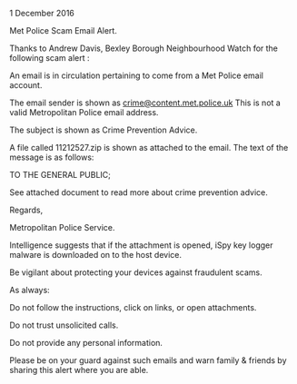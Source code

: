 1 December 2016

Met Police Scam Email Alert.

Thanks to Andrew Davis, Bexley Borough Neighbourhood Watch for the following scam alert :

An email is in circulation pertaining to come from a Met Police email account.

The email sender is shown as crime@content.met.police.uk This is not a valid Metropolitan Police email address.

The subject is shown as Crime Prevention Advice.

A file called 11212527.zip is shown as attached to the email. The text of the message is as follows:

TO THE GENERAL PUBLIC;

See attached document to read more about crime prevention advice.

Regards,

Metropolitan Police Service.

Intelligence suggests that if the attachment is opened, iSpy key logger malware is downloaded on to the host device.

Be vigilant about protecting your devices against fraudulent scams.

As always:

Do not follow the instructions, click on links, or open attachments.

Do not trust unsolicited calls.

Do not provide any personal information.

Please be on your guard against such emails and warn family & friends by sharing this alert where you are able.
